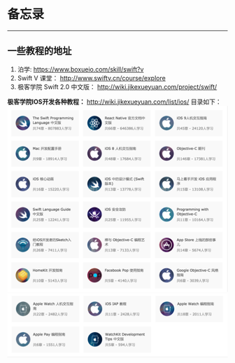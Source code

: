 # 备忘录
***
## 一些教程的地址
1. 泊学: https://www.boxueio.com/skill/swift?v
2. Swift V 课堂： http://www.swiftv.cn/course/explore
3. 极客学院 Swift 2.0 中文版： http://wiki.jikexueyuan.com/project/swift/

**极客学院IOS开发各种教程：** http://wiki.jikexueyuan.com/list/ios/
目录如下：
![](Markdown_Image/QQ20160729-0@2x.png)
![](Markdown_Image/QQ20160729-1@2x.png)
